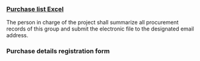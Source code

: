 ### [Purchase list Excel]()

The person in charge of the project shall summarize all procurement records of this group and submit the electronic file to the designated email address.



### Purchase details registration form

